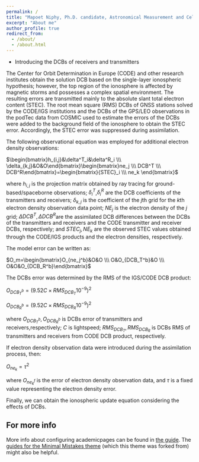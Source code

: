 ```yaml
---
permalink: /
title: "Mapoet Niphy, Ph.D. candidate, Astronomical Measurement and Celestial Mechanics"
excerpt: "About me"
author_profile: true
redirect_from: 
  - /about/
  - /about.html
---
```


- Introducing the DCBs of receivers and transmitters

The Center for Orbit Determination in Europe (CODE) and other research institutes obtain the solution DCB based on the single-layer ionospheric hypothesis; however, the top region of the ionosphere is affected by magnetic storms and possesses a complex spatial environment. The resulting errors are transmitted mainly to the absolute slant total electron content (STEC). The root mean square (RMS) DCBs of GNSS stations solved by the CODE/IGS institutions and the DCBs of the GPS/LEO observations in the podTec data from COSMIC used to estimate the errors of the DCBs were added to the background field of the ionosphere to obtain the STEC error. Accordingly, the STEC error was suppressed during assimilation.

The following observational equation was employed for additional electron density observations:
    
$\begin{bmatrix}h_{i,j}&\delta^T_i&\delta^R_i \\\ \delta_{k,j}&O&O\end{bmatrix}\begin{bmatrix}ne_j \\\ DCB^T \\\ DCB^R\end{bmatrix}=\begin{bmatrix}{STEC}_i \\\ ne_k \end{bmatrix}$

where $h_{i,j}$ is the projection matrix obtained by ray tracing for ground-based/spaceborne observations;
$\delta^T_i$,$\delta^R_i$ are the DCB coefficients of the transmitters and receivers;
$\delta_{k,j}$ is the coefficient of the $j$th grid for the $k$th electron density observation data point; $NE_j$ is the electron density of the $j$ grid;
$\Delta DCB^T, \Delta DCB^R$are the assimilated DCB differences between the DCBs of the transmitters and receivers and the CODE transmitter and receiver DCBs, respectively; and $STEC_j, NE_k$ are the observed STEC values obtained through the CODE/IGS products and the electron densities, respectively.

The model error can be written as:

$O_m=\begin{bmatrix}O_{ne_j^b}&O&O \\\ O&O_{DCB_T^b}&O \\\ O&O&O_{DCB_R^b}\end{bmatrix}$
        
The DCBs error was determined by the RMS of the IGS/CODE DCB product:

$O_{DCB_T^b}=(9.52C \times RMS_{DCB_T}10^{-9})^2$

$O_{DCB_R^b}=(9.52C \times RMS_{DCB_R}10^{-9})^2$
        
where $O_{DCB_T^b},O_{DCB_R^b}$ is DCBs error of transmitters and receivers,respectively; $C$ is lightspeed; $RMS_{DCB_T}, RMS_{DCB_R}$ is
DCBs RMS of transmitters and receivers from CODE DCB product, respectively.

If electron density observation data were introduced during the assimilation process, then:

$O_{ne_k}=\tau^2$

where $O_{ne^f_k}$ is the error of electron density observation data, and $\tau$ is a fixed value representing the electron density error.

Finally, we can obtain the ionospheric update equation considering the effects of DCBs.


For more info
------
More info about configuring academicpages can be found in [the guide](https://academicpages.github.io/markdown/). The [guides for the Minimal Mistakes theme](https://mmistakes.github.io/minimal-mistakes/docs/configuration/) (which this theme was forked from) might also be helpful.

